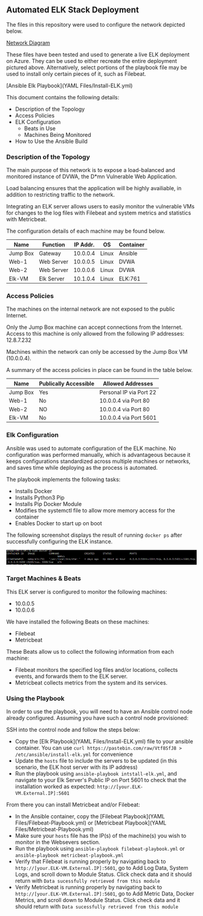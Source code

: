 ## Automated ELK Stack Deployment

The files in this repository were used to configure the network depicted below.

[Network Diagram](Images/ELK-Stack_Diagram.png)


These files have been tested and used to generate a live ELK deployment on Azure. They can be used to either recreate the entire deployment pictured above. Alternatively, select portions of the playbook file may be used to install only certain pieces of it, such as Filebeat.

  [Ansible Elk Playbook](YAML Files/Install-ELK.yml)

This document contains the following details:
- Description of the Topology
- Access Policies
- ELK Configuration
  - Beats in Use
  - Machines Being Monitored
- How to Use the Ansible Build


### Description of the Topology

The main purpose of this network is to expose a load-balanced and monitored instance of DVWA, the D*mn Vulnerable Web Application.

Load balancing ensures that the application will be highly availiable, in addition to restricting traffic to the network.

Integrating an ELK server allows users to easily monitor the vulnerable VMs for changes to the log files with Filebeat and system metrics and statistics with Metricbeat.

The configuration details of each machine may be found below.

| Name     | Function   | IP Addr. | OS    | Container |
|----------|------------|----------|-------|-----------|
| Jump Box | Gateway    | 10.0.0.4 | Linux | Ansible   |
| Web-1    | Web Server | 10.0.0.5 | Linux | DVWA      |
| Web-2    | Web Server | 10.0.0.6 | Linux | DVWA      |
| Elk-VM   | Elk Server | 10.1.0.4 | Linux | ELK:761   |

### Access Policies

The machines on the internal network are not exposed to the public Internet. 

Only the Jump Box machine can accept connections from the Internet. Access to this machine is only allowed from the following IP addresses: 12.8.7.232


Machines within the network can only be accessed by the Jump Box VM (10.0.0.4).

A summary of the access policies in place can be found in the table below.

| Name     | Publically Accessible | Allowed Addresses         |
|----------|-----------------------|---------------------------|
| Jump Box | Yes                   | Personal IP via Port 22   |
| Web-1    | No                    | 10.0.0.4 via Port 80      |
| Web-2    | NO                    | 10.0.0.4 via Port 80      |
| Elk-VM   | No                    | 10.0.0.4 via Port 5601    |

### Elk Configuration

Ansible was used to automate configuration of the ELK machine. No configuration was performed manually, which is advantageous because it keeps configurations standardized across multiple machines or networks, and saves time while deploying as the process is automated.

The playbook implements the following tasks:
- Installs Docker
- Installs Python3 Pip 
- Installs Pip Docker Module
- Modifies the systemctl file to allow more memory access for the container
- Enables Docker to start up on boot

The following screenshot displays the result of running `docker ps` after successfully configuring the ELK instance.

![Docker Screenshot](Images/docker-ps.png)

### Target Machines & Beats
This ELK server is configured to monitor the following machines:
- 10.0.0.5
- 10.0.0.6

We have installed the following Beats on these machines:
- Filebeat
- Metricbeat

These Beats allow us to collect the following information from each machine:
- Filebeat monitors the specified log files and/or locations, collects events, and forwards them to the ELK server.
- Metricbeat collects metrics from the system and its services.

### Using the Playbook
In order to use the playbook, you will need to have an Ansible control node already configured. Assuming you have such a control node provisioned: 

SSH into the control node and follow the steps below:
- Copy the [Elk Playbook](YAML Files/Install-ELK.yml) file to your ansible container. You can use ```curl https://pastebin.com/raw/Vtf8SfJ8 > /etc/ansible/install-elk.yml``` for convenience
- Update the ```hosts``` file to include the servers to be updated (in this scenario, the ELK host server with its IP address)
- Run the playbook using ```ansible-playbook intstall-elk.yml```, and navigate to your Elk Server's Public IP on Port 5601 to check that the installation worked as expected: ```http://[your.ELK-VM.External.IP]:5601```

From there you can install Metricbeat and/or Filebeat:
- In the Ansible container, copy the [Filebeat Playbook](YAML Files/Filebeat-Playbook.yml) or [Metricbeat Playbook](YAML Files/Metricbeat-Playbook.yml)
- Make sure your ```hosts``` file has the IP(s) of the machine(s) you wish to monitor in the Websevers section.
- Run the playbook using ```ansible-playbook filebeat-playbook.yml``` or ```ansible-playbook metricbeat-playbook.yml```
- Verify that Filebeat is running properly by navigating back to ```http://[your.ELK-VM.External.IP]:5601```, go to Add Log Data, System Logs, and scroll down to Module Status. Click check data and it should return with ```Data sucessfully retrieved from this module```
- Verify Metricbeat is running properly by navigating back to ```http://[your.ELK-VM.External.IP]:5601```, go to Add Metric Data, Docker Metrics, and scroll down to Module Status. Click check data and it should return with ```Data sucessfully retrieved from this module```

